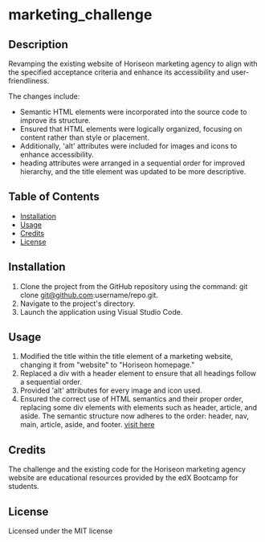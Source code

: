 # marketing_challenge

## Description

Revamping the existing website of Horiseon marketing agency to align with the specified acceptance criteria and enhance its accessibility and user-friendliness.

The changes include:
* Semantic HTML elements were incorporated into the source code to improve its structure.
* Ensured that HTML elements were logically organized, focusing on content rather than style or placement. 
* Additionally, 'alt' attributes were included for images and icons to enhance accessibility. 
* heading attributes were arranged in a sequential order for improved hierarchy, and the title element was updated to be more descriptive.

## Table of Contents

* [Installation](#installation)
* [Usage](#usage)
* [Credits](#credits)
* [License](#license)


## Installation

1. Clone the project from the GitHub repository using the command: git clone git@github.com:username/repo.git.
2. Navigate to the project's directory.
3. Launch the application using Visual Studio Code.

## Usage 

1. Modified the title within the title element of a marketing website, changing it from "website" to "Horiseon homepage."
2. Replaced a div with a header element to ensure that all headings follow a sequential order.
3. Provided 'alt' attributes for every image and icon used.
4. Ensured the correct use of HTML semantics and their proper order, replacing some div elements with elements such as header, article, and aside. The semantic structure now adheres to the order: header, nav, main, article, aside, and footer.
[visit here](Assets/images/screenshot.png)
## Credits

The challenge and the existing code for the Horiseon marketing agency website are educational resources provided by the edX Bootcamp for students.


## License

Licensed under the MIT license


